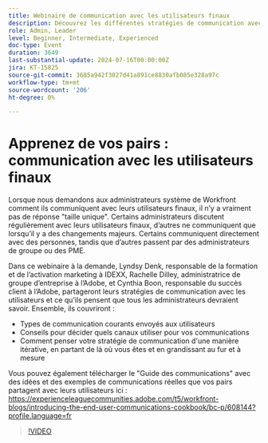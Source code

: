 ```yaml
---
title: Webinaire de communication avec les utilisateurs finaux
description: Découvrez les différentes stratégies de communication avec les utilisateurs de Workfront dans notre webinaire à la demande. Apprenez des experts d’IDEXX, d’Adobe et d’Adobe Workfront sur les canaux efficaces, les types de communications et l’évolution de votre stratégie de manière itérative.
role: Admin, Leader
level: Beginner, Intermediate, Experienced
doc-type: Event
duration: 3649
last-substantial-update: 2024-07-16T00:00:00Z
jira: KT-15825
source-git-commit: 3685a942f3027d41a891ce8830afb085e328a97c
workflow-type: tm+mt
source-wordcount: '206'
ht-degree: 0%

---
```



# Apprenez de vos pairs : communication avec les utilisateurs finaux

Lorsque nous demandons aux administrateurs système de Workfront comment ils communiquent avec leurs utilisateurs finaux, il n’y a vraiment pas de réponse &quot;taille unique&quot;. Certains administrateurs discutent régulièrement avec leurs utilisateurs finaux, d’autres ne communiquent que lorsqu’il y a des changements majeurs. Certains communiquent directement avec des personnes, tandis que d’autres passent par des administrateurs de groupe ou des PME.

Dans ce webinaire à la demande, Lyndsy Denk, responsable de la formation et de l’activation marketing à IDEXX, Rachelle Dilley, administratrice de groupe d’entreprise à l’Adobe, et Cynthia Boon, responsable du succès client à l’Adobe, partageront leurs stratégies de communication avec les utilisateurs et ce qu’ils pensent que tous les administrateurs devraient savoir. Ensemble, ils couvriront :

* Types de communication courants envoyés aux utilisateurs
* Conseils pour décider quels canaux utiliser pour vos communications
* Comment penser votre stratégie de communication d&#39;une manière itérative, en partant de là où vous êtes et en grandissant au fur et à mesure

Vous pouvez également télécharger le &quot;Guide des communications&quot; avec des idées et des exemples de communications réelles que vos pairs partagent avec leurs utilisateurs ici : https://experienceleaguecommunities.adobe.com/t5/workfront-blogs/introducing-the-end-user-communications-cookbook/bc-p/608144?profile.language=fr

>[!VIDEO](https://video.tv.adobe.com/v/3431019/?learn=on)
